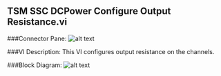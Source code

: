 ## **TSM SSC DCPower Configure Output Resistance.vi**
###Connector Pane:
![alt text](/images/DCPower/Source/TSM%20SSC%20DCPower%20Configure%20Output%20Resistance.vic.png "TSM SSC DCPower Configure Output Resistance.vi connector pane")

###VI Description:
This VI configures output resistance on the channels.

###Block Diagram:
![alt text](/images/DCPower/Source/TSM%20SSC%20DCPower%20Configure%20Output%20Resistance.vid.png "TSM SSC DCPower Configure Output Resistance.vi block diagram")
